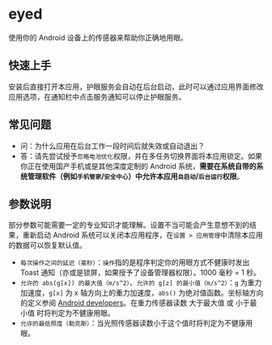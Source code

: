 # eyed

使用你的 Android 设备上的传感器来帮助你正确地用眼。

## 快速上手

安装后直接打开本应用，护眼服务会自动在后台启动，此时可以通过应用界面修改应用选项，在通知栏中点击服务通知可以停止护眼服务。

## 常见问题

- 问：为什么应用在后台工作一段时间后就失效或自动退出？
- 答：请先尝试授予`忽略电池优化`权限，并在多任务切换界面将本应用锁定。如果你正在使用国产手机或是其他深度定制的 Android 系统，**需要在系统自带的系统管理软件（例如`手机管家`/`安全中心`）中允许本应用`自启动`/`后台运行`权限**。

## 参数说明

部分参数可能需要一定的专业知识才能理解。设置不当可能会产生意想不到的结果，重新启动 Android 系统可以关闭本应用程序，在`设置 > 应用管理`中清除本应用的数据可以恢复默认值。

- `每次操作之间的延迟（毫秒）`：`操作`指的是程序判定你的用眼方式不健康时发出 Toast 通知（亦或是锁屏，如果授予了设备管理器权限）。1000 毫秒 = 1 秒。
- `允许的 abs(g[x]) 的最大值（m/s^2）`、`允许的 g[z] 的最小值（m/s^2）`：`g` 为重力加速度，`g[x]` 为 x 轴方向上的重力加速度，`abs()` 为绝对值函数。坐标轴方向的定义参阅 [Android developers](https://developer.android.google.cn/guide/topics/sensors/sensors_overview#sensors-coords)。在重力传感器读数 大于最大值 或 小于最小值 时将判定为不健康用眼。
- `允许的最低照度（勒克斯）`：当光照传感器读数小于这个值时将判定为不健康用眼。
